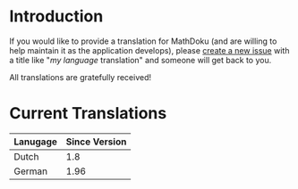 # Introduction #

If you would like to provide a translation for MathDoku (and are willing to help maintain it as the application develops), please [create a new issue](http://code.google.com/p/mathdoku/issues/list) with a title like "_my language_ translation" and someone will get back to you.

All translations are gratefully received!

# Current Translations #
| Lanugage | Since Version |
|:---------|:--------------|
| Dutch    | 1.8           |
| German   | 1.96          |